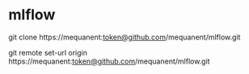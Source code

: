 # mlflow

git clone https://mequanent:token@github.com/mequanent/mlflow.git

git remote set-url origin https://mequanent:token@github.com/mequanent/mlflow.git
